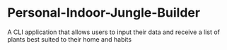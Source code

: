 # Personal-Indoor-Jungle-Builder
A CLI application that allows users to input their data and receive a list of plants best suited to their home and habits
